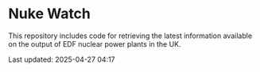 # Nuke Watch

This repository includes code for retrieving the latest information available on the output of EDF nuclear power plants in the UK.

Last updated: 2025-04-27 04:17